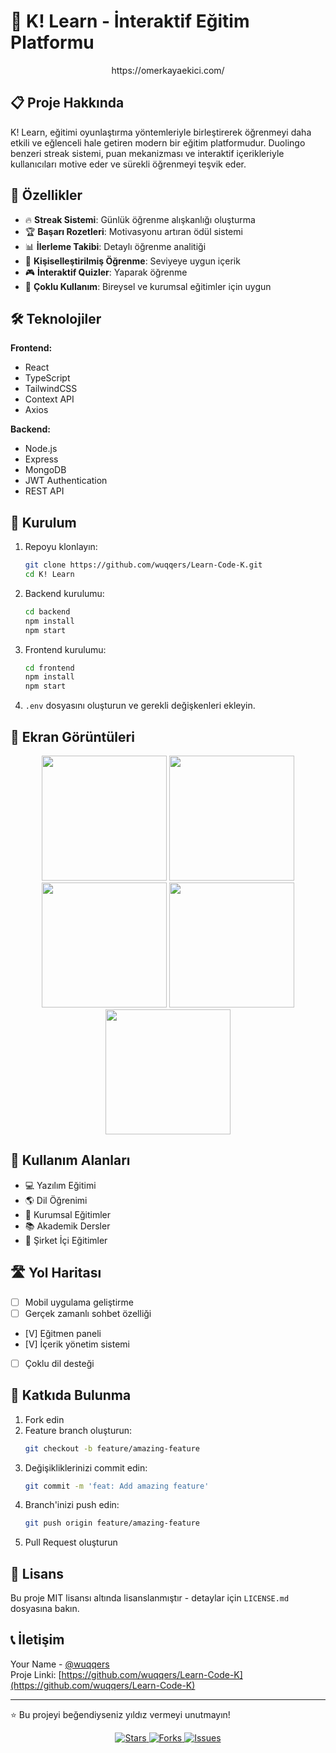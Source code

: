 
# 🚀 K! Learn - İnteraktif Eğitim Platformu

<p align="center">
https://omerkayaekici.com/
</p>

## 📋 Proje Hakkında

K! Learn, eğitimi oyunlaştırma yöntemleriyle birleştirerek öğrenmeyi daha etkili ve eğlenceli hale getiren modern bir eğitim platformudur. Duolingo benzeri streak sistemi, puan mekanizması ve interaktif içerikleriyle kullanıcıları motive eder ve sürekli öğrenmeyi teşvik eder.

## 🌟 Özellikler

- 🔥 **Streak Sistemi**: Günlük öğrenme alışkanlığı oluşturma
- 🏆 **Başarı Rozetleri**: Motivasyonu artıran ödül sistemi
- 📊 **İlerleme Takibi**: Detaylı öğrenme analitiği
- 🎯 **Kişiselleştirilmiş Öğrenme**: Seviyeye uygun içerik
- 🎮 **İnteraktif Quizler**: Yaparak öğrenme
- 👥 **Çoklu Kullanım**: Bireysel ve kurumsal eğitimler için uygun

## 🛠️ Teknolojiler

**Frontend:**
- React
- TypeScript
- TailwindCSS
- Context API
- Axios

**Backend:**
- Node.js
- Express
- MongoDB
- JWT Authentication
- REST API

## 🚀 Kurulum

1. Repoyu klonlayın:
   ```bash
   git clone https://github.com/wuqqers/Learn-Code-K.git
   cd K! Learn
   ```
2. Backend kurulumu:
   ```bash
   cd backend
   npm install
   npm start
   ```
3. Frontend kurulumu:
   ```bash
   cd frontend
   npm install
   npm start
   ```
4. `.env` dosyasını oluşturun ve gerekli değişkenleri ekleyin.

## 📱 Ekran Görüntüleri

<p align="center">
<img src="https://i.hizliresim.com/3qdfn58.jpeg" width="200" />
<img src="https://i.hizliresim.com/nfn5blf.jpeg" width="200" />
<img src="https://i.hizliresim.com/phubryw.jpeg" width="200" />
<img src="https://i.hizliresim.com/2y6xw02.jpeg" width="200" />
<img src="https://i.hizliresim.com/gmh2plh.jpeg" width="200" />
</p>

## 🎯 Kullanım Alanları

- 💻 Yazılım Eğitimi
- 🌎 Dil Öğrenimi
- 👥 Kurumsal Eğitimler
- 📚 Akademik Dersler
- 🏢 Şirket İçi Eğitimler

## 🛣️ Yol Haritası

- [ ] Mobil uygulama geliştirme
- [ ] Gerçek zamanlı sohbet özelliği
- [V] Eğitmen paneli
- [V] İçerik yönetim sistemi
- [ ] Çoklu dil desteği

## 🤝 Katkıda Bulunma

1. Fork edin
2. Feature branch oluşturun:
   ```bash
   git checkout -b feature/amazing-feature
   ```
3. Değişikliklerinizi commit edin:
   ```bash
   git commit -m 'feat: Add amazing feature'
   ```
4. Branch'inizi push edin:
   ```bash
   git push origin feature/amazing-feature
   ```
5. Pull Request oluşturun

## 📝 Lisans

Bu proje MIT lisansı altında lisanslanmıştır - detaylar için `LICENSE.md` dosyasına bakın.

## 📞 İletişim

Your Name - [@wuqqers](https://github.com/wuqqers)  
Proje Linki: [https://github.com/wuqqers/Learn-Code-K](https://github.com/wuqqers/Learn-Code-K)

---

⭐️ Bu projeyi beğendiyseniz yıldız vermeyi unutmayın!

<p align="center">
<a href="https://github.com/wuqqers/Learn-Code-K/stargazers">
<img src="https://img.shields.io/github/stars/yourusername/K! Learn" alt="Stars"/>
</a>
<a href="https://github.com/wuqqers/Learn-Code-K/network/members">
<img src="https://img.shields.io/github/forks/yourusername/K! Learn" alt="Forks"/>
</a>
<a href="https://github.com/wuqqers/Learn-Code-K/issues">
<img src="https://img.shields.io/github/issues/yourusername/K! Learn" alt="Issues"/>
</a>
</p>
